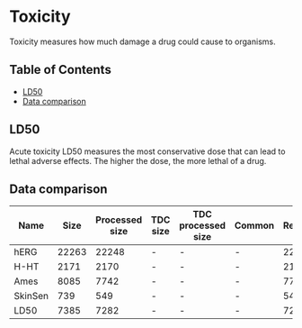 # Toxicity

Toxicity measures how much damage a drug could cause to organisms.

## Table of Contents

- [LD50](#ld50)
- [Data comparison](#data-comparison)

## LD50

Acute toxicity LD50 measures the most conservative dose that can lead to lethal adverse effects. The higher the dose, the more lethal of a drug.

## Data comparison

Name | Size | Processed size | TDC size | TDC processed size | Common | Resulting |
|-|-|-|-|-|-|-|
| hERG | 22263 | 22248 | - | - | - | 22248 |
| H-HT | 2171 | 2170 | - | - | - | 2170 |
| Ames | 8085 | 7742 | - | - | - | 7742 |
| SkinSen | 739 | 549 | - | - | - | 549 |
| LD50 | 7385 | 7282 | - | - | - | 7282 |
